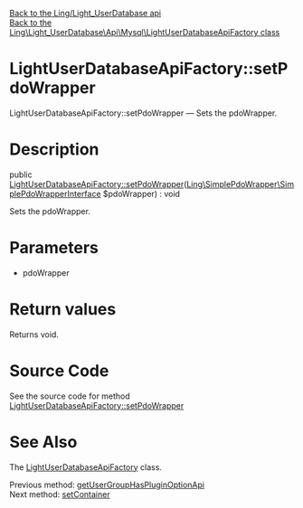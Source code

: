 [Back to the Ling/Light_UserDatabase api](https://github.com/lingtalfi/Light_UserDatabase/blob/master/doc/api/Ling/Light_UserDatabase.md)<br>
[Back to the Ling\Light_UserDatabase\Api\Mysql\LightUserDatabaseApiFactory class](https://github.com/lingtalfi/Light_UserDatabase/blob/master/doc/api/Ling/Light_UserDatabase/Api/Mysql/LightUserDatabaseApiFactory.md)


LightUserDatabaseApiFactory::setPdoWrapper
================



LightUserDatabaseApiFactory::setPdoWrapper — Sets the pdoWrapper.




Description
================


public [LightUserDatabaseApiFactory::setPdoWrapper](https://github.com/lingtalfi/Light_UserDatabase/blob/master/doc/api/Ling/Light_UserDatabase/Api/Mysql/LightUserDatabaseApiFactory/setPdoWrapper.md)([Ling\SimplePdoWrapper\SimplePdoWrapperInterface](https://github.com/lingtalfi/SimplePdoWrapper/blob/master/doc/api/Ling/SimplePdoWrapper/SimplePdoWrapperInterface.md) $pdoWrapper) : void




Sets the pdoWrapper.




Parameters
================


- pdoWrapper

    


Return values
================

Returns void.








Source Code
===========
See the source code for method [LightUserDatabaseApiFactory::setPdoWrapper](https://github.com/lingtalfi/Light_UserDatabase/blob/master/Api/Mysql/LightUserDatabaseApiFactory.php#L166-L169)


See Also
================

The [LightUserDatabaseApiFactory](https://github.com/lingtalfi/Light_UserDatabase/blob/master/doc/api/Ling/Light_UserDatabase/Api/Mysql/LightUserDatabaseApiFactory.md) class.

Previous method: [getUserGroupHasPluginOptionApi](https://github.com/lingtalfi/Light_UserDatabase/blob/master/doc/api/Ling/Light_UserDatabase/Api/Mysql/LightUserDatabaseApiFactory/getUserGroupHasPluginOptionApi.md)<br>Next method: [setContainer](https://github.com/lingtalfi/Light_UserDatabase/blob/master/doc/api/Ling/Light_UserDatabase/Api/Mysql/LightUserDatabaseApiFactory/setContainer.md)<br>


